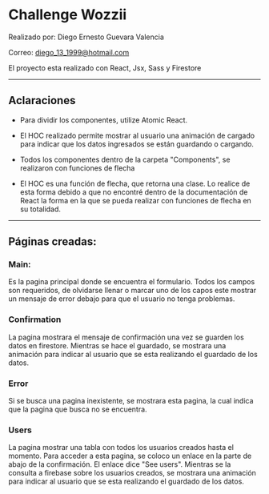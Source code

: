 # Challenge Wozzii


Realizado por: Diego Ernesto Guevara Valencia

Correo: diego_13_1999@hotmail.com

El proyecto esta realizado con React, Jsx, Sass y Firestore

---

## Aclaraciones

- Para dividir los componentes, utilize Atomic React.
- El HOC realizado permite mostrar al usuario una animación de cargado para indicar que los datos ingresados se están guardando o cargando.

- Todos los componentes dentro de la carpeta "Components", se realizaron con funciones de flecha

- El HOC es una función de flecha, que retorna una clase. Lo realice de esta forma debido a que no encontré dentro de la documentación de React la forma en la que se pueda realizar con funciones de flecha en su totalidad.  

---

## Páginas creadas:


### Main:

Es la pagina principal donde se encuentra el formulario. Todos los campos son requeridos, de olvidarse llenar o marcar uno de los capos este mostrar un mensaje de error debajo para que el usuario no tenga problemas.


### Confirmation

La pagina mostrara el mensaje de confirmación una vez se guarden los datos en firestore. Mientras se hace el guardado, se mostrara una animación para indicar al usuario que se esta realizando el guardado de los datos.


### Error 

Si se busca una pagina inexistente, se mostrara esta pagina, la cual indica que la pagina que busca no se encuentra.

### Users

La pagina mostrar una tabla con todos los usuarios creados hasta el momento. Para acceder a esta pagina, se coloco un enlace en la parte de abajo de la confirmación. El enlace dice "See users". Mientras se la consulta a firebase sobre los usuarios creados, se mostrara una animación para indicar al usuario que se esta realizando el guardado de los datos.


